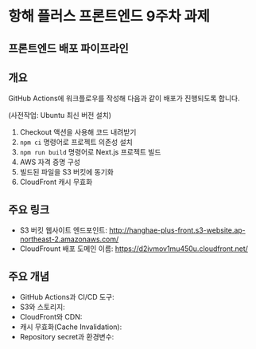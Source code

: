 # 항해 플러스 프론트엔드 9주차 과제

## 프론트엔드 배포 파이프라인

## 개요

GitHub Actions에 워크플로우를 작성해 다음과 같이 배포가 진행되도록 합니다.

(사전작업: Ubuntu 최신 버전 설치)

1. Checkout 액션을 사용해 코드 내려받기
2. `npm ci` 명령어로 프로젝트 의존성 설치
3. `npm run build` 명령어로 Next.js 프로젝트 빌드
4. AWS 자격 증명 구성
5. 빌드된 파일을 S3 버킷에 동기화
6. CloudFront 캐시 무효화

## 주요 링크

- S3 버킷 웹사이트 엔드포인트: http://hanghae-plus-front.s3-website.ap-northeast-2.amazonaws.com/
- CloudFrount 배포 도메인 이름: https://d2ivmov1mu450u.cloudfront.net/

## 주요 개념

- GitHub Actions과 CI/CD 도구:
- S3와 스토리지:
- CloudFront와 CDN:
- 캐시 무효화(Cache Invalidation):
- Repository secret과 환경변수:
